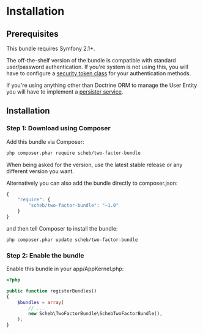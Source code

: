 Installation
============

## Prerequisites

This bundle requires Symfony 2.1+.

The off-the-shelf version of the bundle is compatible with standard user/password authentication. If you're system is not using this, you will have to configure a [security token class](configuration.md) for your authentication methods.

If you're using anything other than Doctrine ORM to manage the User Entity you will have to implement a [persister service](persister.md).


## Installation

### Step 1: Download using Composer



Add this bundle via Composer:

```bash
php composer.phar require scheb/two-factor-bundle
```

When being asked for the version, use the latest stable release or any different version you want.

Alternatively you can also add the bundle directly to composer.json:

```js
{
    "require": {
        "scheb/two-factor-bundle": "~1.0"
    }
}
```

and then tell Composer to install the bundle:

```bash
php composer.phar update scheb/two-factor-bundle
```

### Step 2: Enable the bundle

Enable this bundle in your app/AppKernel.php:

```php
<?php

public function registerBundles()
{
    $bundles = array(
        // ...
        new Scheb\TwoFactorBundle\SchebTwoFactorBundle(),
    );
}
```
